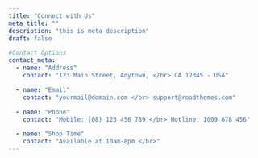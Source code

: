 ```yaml
---
title: "Connect with Us"
meta_title: ""
description: "this is meta description"
draft: false

#Contact Options
contact_meta:
  - name: "Address"
    contact: "123 Main Street, Anytown, </br> CA 12345 - USA"

  - name: "Email"
    contact: "yourmail@domain.com </br> support@roadthemes.com"

  - name: "Phone"
    contact: "Mobile: (08) 123 456 789 </br> Hotline: 1009 678 456"

  - name: "Shop Time"
    contact: "Available at 10am-8pm </br>"
---
```

